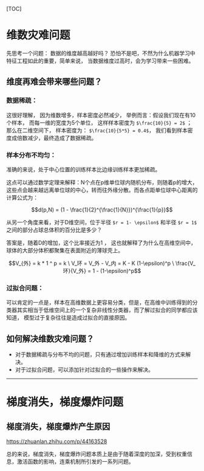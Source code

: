 [TOC]

# 维数灾难问题

先思考一个问题： 数据的维度越高越好吗？ 恐怕不是吧，不然为什么机器学习中特征工程如此的重要，简单来说， 当数据维度过高时，会为学习带来一些困难。

## 维度再难会带来哪些问题？
### 数据稀疏：
这很好理解， 因为维数增多，样本密度必然减少， 举例而言：假设我们现在有10个样本， 而每一维的宽度为5个单位， 这样样本密度为 `$\frac{10}{5} = 2$` ； 那么在二维空间下， 样本密度为： `$\frac{10}{5*5} = 0.4$`， 我们看到样本密度成倍数减少，最终造成了数据稀疏。

###  样本分布不均匀：

准确的来说，处于中心位置的训练样本比边缘训练样本更加稀疏。

这点可以通过数学定理来解释：N个点在p维单位球内随机分布，则随着p的增大，这些点会越来越远离单位球的中心，转而往外缘分散。而各点距单位球中心距离的计算公式为：
```math
d(p,N) = (1 - \frac{1}{2}^{\frac{1}{N}})^{\frac{1}{p}}
```
从另一个角度来看，对于D维空间，位于半径 `$r = 1- \epsilon$` 和半径 `$r = 1$` 之间的部分占球总体积的百分比是多少？

答案是，随着D的增加，这个比率接近为1 ， 这也就解释了为什么在高维空间中，球体的大部分体积都聚集在表面附近的薄球壳上。 

```math
V_{外} = k * 1 ^ p = k \ V_环 = 

V_外 - V_内 = K - K (1-\epsilon)^p \ \frac{V_环}{V_外} 

= 1 - (1-\epsilon)^p
```

### 过拟合问题：

可以肯定的一点是，样本在高维数据上更容易分类，但是，在高维中训练得到的分类器其实相当于低维空间上的一个复杂非线性分类器，而了解过拟合的同学都应该知道， 模型过于复杂往往是造成过拟合的直接原因。

## 如何解决维数灾难问题？
- 对于数据稀疏与分布不均的问题，只有通过增加训练样本和降维的方式来解决。
- 对于过拟合问题，可以添加针对过拟合的一些操作来解决。

---
# 梯度消失，梯度爆炸问题

## 梯度消失，梯度爆炸产生原因
https://zhuanlan.zhihu.com/p/44163528

总的来说，梯度消失，梯度爆炸问题本质上是由于随着深度的加深，受到权重信息，激活函数的影响，连乘机制所引发的一系列问题。
